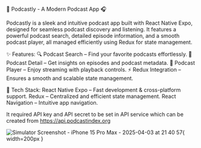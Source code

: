📢 Podcastly - A Modern Podcast App 🎧

Podcastly is a sleek and intuitive podcast app built with React Native Expo, designed for seamless podcast discovery and listening. It features a powerful podcast search, detailed episode information, and a smooth podcast player, all managed efficiently using Redux for state management.

✨ Features:
  🔍 Podcast Search – Find your favorite podcasts effortlessly.
  📖 Podcast Detail – Get insights on episodes and podcast metadata.
  🎵 Podcast Player – Enjoy streaming with playback controls.
  ⚡ Redux Integration – Ensures a smooth and scalable state management.

🚀 Tech Stack:
  React Native Expo – Fast development & cross-platform support.
  Redux – Centralized and efficient state management.
  React Navigation – Intuitive app navigation.

It required API key and API secret to be set in API service which can be created from https://api.podcastindex.org

![Simulator Screenshot - iPhone 15 Pro Max - 2025-04-03 at 21 40 57](https://github.com/user-attachments/assets/db369447-501c-42b7-958b-a99e62645219){ width=200px }
